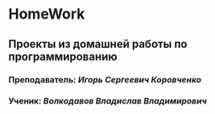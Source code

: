# HomeWork 
## Проекты из домашней работы по программированию
### Преподаватель: _Игорь Сергеевич Коровченко_
### Ученик: _Волкодавов Владислав Владимирович_
